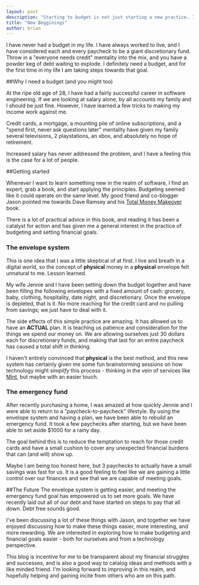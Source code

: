 ```yaml
---
layout: post
description: "Starting to budget is not just starting a new practice. Its a new mindset"
title: "New Begginings"
author: brian
---
```


I have never had a budget in my life. I have always worked to live, and I have considered each and every paycheck to be a giant discretionary fund. Throw in a "everyone needs credit" mentality into the mix, and you have a powder keg of debt waiting to explode. I definitely need a budget, and for the first time in my life I am taking steps towards that goal.

##Why I need a budget (and you might too)

At the ripe old age of 28, I have had a fairly successful career in software engineering. If we are looking at salary alone, by all accounts my family and I should be just fine. However, I have learned a few tricks to making my income work against me.

Credit cards, a mortgage, a mounting pile of online subscriptions, and a "spend first, never ask questions later" mentality have given my family several televisions, 2 playstations, an xbox, and absolutely no hope of retirement.

Increased salary has never addressed the problem, and I have a feeling this is the case for a lot of people.

##Getting started

Whenever I want to learn something new in the realm of software, I find an expert, grab a book, and start applying the principles. Budgeting seemed like it could operate on the same level. My good friend and co-blogger Jason pointed me towards Dave Ramsey and his [Total Money Makeover](http://www.amazon.com/Total-Money-Makeover-Classic-Financial/dp/1595555277/ref=sr_1_1?s=books&ie=UTF8&qid=1411090654&sr=1-1&keywords=total+money+makeover) book.

There is a lot of practical advice in this book, and reading it has been a catalyst for action and has given me a general interest in the practice of budgeting and setting financial goals. 

### The envelope system
This is one idea that I was a little skeptical of at first. I live and breath in a digital world, so the concept of **physical** money in a **physical** envelope felt unnatural to me. Lesson learned. 

My wife Jennie and I have been setting down the budget together and have been filling the following envelopes with a fixed amount of cash: grocery, baby, clothing, hospitality, date night, and discretionary. Once the envelope is depleted, that is it. No more reaching for the credit card and no pulling from savings; we just have to deal with it.

The side effects of this simple practice are amazing. It has allowed us to have an **ACTUAL** plan.  It is teaching us patience and consideration for the things we spend our money on. We are allowing ourselves just 30 dollars each for discretionary funds, and making that last for an entire paycheck has caused a total shift in thinking.

I haven't entirely convinced that **physical** is the best method, and this new system has certainly given me some fun brainstorming sessions on how technology might *simplify* this process - thinking in the vein of services like [Mint](https://www.mint.com/?cid=ppc_gg_b_stan_403-5273031-13814&utm_medium=cpc&utm_source=google&utm_campaign=SBUS__Brand%20Mint%20Core%2FGXUS__Brand%20Mint%20Core&utm_keyword=mint&KID=42f4d685-53c9-9228-2a0b-00002a2f8a54&gclid=CjwKEAjwheqgBRD5vOfR45az5AESJABy4m8-NB88k-OY-Y1MG9dehKfFH7Etu7R09MW5eMPPdMrEnRoCmL3w_wcB), but maybe with an easier touch.

### The emergency fund
After recently purchasing a home, I was amazed at how quickly Jennie and I were able to return to a "paycheck-to-paycheck" lifestyle. By using the envelope system and having a plan, we have been able to rebuild an emergency fund. It took a few paychecks after starting, but we have been able to set aside $1000 for a rainy day.

The goal behind this is to reduce the temptation to reach for those credit cards and have a small cushion to cover any unexpected financial burdens that can (and will) show up.

Maybe I am being too honest here, but 3 paychecks to actually have a small savings was fast for us. It is a good feeling to feel like we are gaining a little control over our finances and see that we are capable of meeting goals.

##The Future
The envelope system is getting easier, and meeting the emergency fund goal has empowered us to set more goals. We have recently laid out all of our debt and have started on steps to pay that all down. Debt free sounds good.

I've been discussing a lot of these things with Jason, and together we have enjoyed discussing how to make these things easier, more interesting, and more rewarding. We are interested in exploring how to make budgeting and financial goals easier - both for ourselves and from a technology perspective.

This blog is incentive for me to be transparent about my financial struggles and successes, and is also a good way to catalog ideas and methods with a like minded friend. I'm looking forward to improving in this realm, and hopefully helping and gaining incite from others who are on this path.